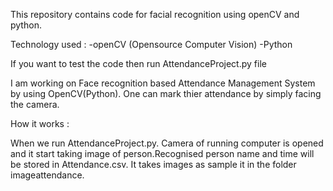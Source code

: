 This repository contains code for facial recognition using openCV and python.

Technology used : -openCV (Opensource Computer Vision) -Python 

If you want to test the code then run AttendanceProject.py file

I am working on Face recognition based Attendance Management System by using OpenCV(Python). One can mark thier attendance by simply facing the camera.

How it works :

When we run AttendanceProject.py. Camera of running computer is opened and it start taking image of person.Recognised person name and time will be stored in  Attendance.csv.
It takes images as sample it in the folder imageattendance.  
